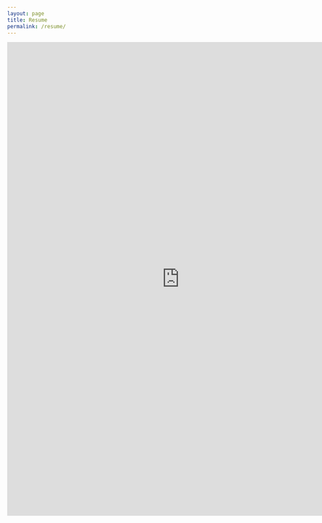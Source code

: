 ```yaml
---
layout: page
title: Resume
permalink: /resume/
---
```

<embed src="https://www.bgertz.com/Ben%20Gertz%20internet%20resume.pdf" width="800px" height="1100px" />